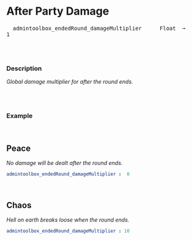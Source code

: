 
# After Party Damage

<kbd>  admintoolbox_endedRound_damageMultiplier  </kbd>  
<kbd>  Float  ➞  1  </kbd>

<br>
<br>

### Description

*Global damage multiplier for after the round ends.*

<br>
<br>

### Example

<br>

## Peace

*No damage will be dealt after the round ends.*

```yaml
admintoolbox_endedRound_damageMultiplier :  0
```

<br>

## Chaos

*Hell on earth breaks loose when the round ends.*

```yaml
admintoolbox_endedRound_damageMultiplier : 10
```

<br>